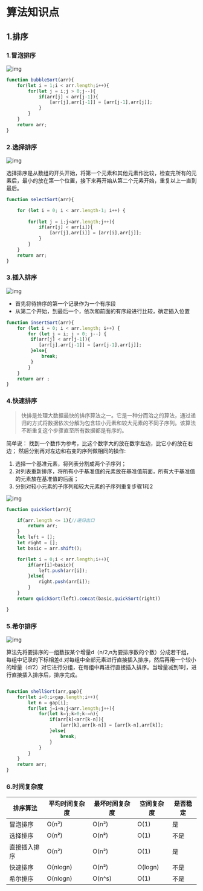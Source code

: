 # 算法知识点

## 1.排序

### 1.冒泡排序

![img](http://image-yunsheng.test.upcdn.net/typora-cloud-img/raw/master/202203152104505.webp)

```javascript
function bubbleSort(arr){
    for(let i = 1;i < arr.length;i++){
        for(let j = i;j > 0;j--){
            if(arr[j] < arr[j-1]){
                [arr[j],arr[j-1]] = [arr[j-1],arr[j]];
            }
        }
    }
    return arr;
}

```

### 2.选择排序

![img](http://image-yunsheng.test.upcdn.net//typora-cloud-img/raw/master/202203152104552.webp)

选择排序是从数组的开头开始，将第一个元素和其他元素作比较，检查完所有的元素后，最小的放在第一个位置，接下来再开始从第二个元素开始，重复以上一直到最后。

```javascript
function selectSort(arr){

    for (let i = 0; i < arr.length-1; i++) {
        
        for(let j = i;j<arr.length;j++){
            if(arr[j] < arr[i]){
                [arr[j],arr[i]] = [arr[i],arr[j]];
            }
        }
    }
    return arr;
}
```

### 3.插入排序

![img](http://image-yunsheng.test.upcdn.net//typora-cloud-img/raw/master/202203152104103.webp)

- 首先将待排序的第一个记录作为一个有序段
- 从第二个开始，到最后一个，依次和前面的有序段进行比较，确定插入位置

```javascript
function insertSort(arr){
    for (let i = 0; i < arr.length; i++) {
        for (let j = i; j > 0; j--) {
         if(arr[j] < arr[j-1]){
            [arr[j],arr[j-1]] = [arr[j-1],arr[j]];
         }else{
             break;
         }
        }
    }
    return arr ;
}
```

### 4.快速排序

> 快排是处理大数据最快的排序算法之一。它是一种分而治之的算法，通过递归的方式将数据依次分解为包含较小元素和较大元素的不同子序列。该算法不断重复这个步骤直至所有数据都是有序的。

简单说： 找到一个数作为参考，比这个数字大的放在数字左边，比它小的放在右边； 然后分别再对左边和右变的序列做相同的操作:

1. 选择一个基准元素，将列表分割成两个子序列；
2. 对列表重新排序，将所有小于基准值的元素放在基准值前面，所有大于基准值的元素放在基准值的后面；
3. 分别对较小元素的子序列和较大元素的子序列重复步骤1和2



![img](http://image-yunsheng.test.upcdn.net//typora-cloud-img/raw/master/202203152125513.webp)



```javascript
function quickSort(arr){

    if(arr.length <= 1){//递归出口
        return arr;
    }
    let left = [];
    let right = [];
    let basic = arr.shift();

    for(let i = 0;i < arr.length;i++){
        if(arr[i]<basic){
            left.push(arr[i]);
        }else{
            right.push(arr[i]);
        }
    }
    return quickSort(left).concat(basic,quickSort(right))

}
```



### 5.希尔排序

![img](http://image-yunsheng.test.upcdn.net//typora-cloud-img/raw/master/202203152140328.webp)

算法先将要排序的一组数按某个增量d（n/2,n为要排序数的个数）分成若干组，每组中记录的下标相差d.对每组中全部元素进行直接插入排序，然后再用一个较小的增量（d/2）对它进行分组，在每组中再进行直接插入排序。当增量减到1时，进行直接插入排序后，排序完成。

```javascript

function shellSort(arr,gap){
    for(let i=0;i<gap.length;i++){
        let n = gap[i];
        for(let j=i+n;j<arr.length;j++){
            for(let k=j;k>0;k-=n){
                if(arr[k]<arr[k-n]){
                    [arr[k],arr[k-n]] = [arr[k-n],arr[k]];
                }else{
                    break;
                }
            }
        }
    }
    return arr;
}
```



### 6.时间复杂度

| 排序算法     | 平均时间复杂度 | 最坏时间复杂度 | 空间复杂度 | 是否稳定 |
| ------------ | -------------- | -------------- | ---------- | -------- |
| 冒泡排序     | O(n²)          | O(n²)          | O(1)       | 是       |
| 选择排序     | O(n²)          | O(n²)          | O(1)       | 不是     |
| 直接插入排序 | O(n²)          | O(n²)          | O(1)       | 是       |
| 快速排序     | O(nlogn)       | O(n²)          | O(logn)    | 不是     |
| 希尔排序     | O(nlogn)       | O(n^s)         | O(1)       | 不是     |





























